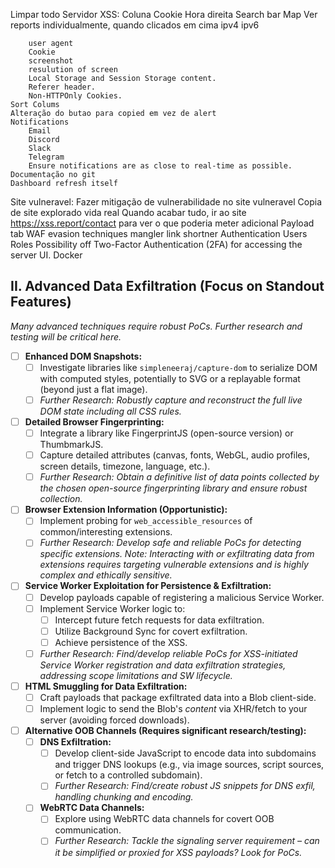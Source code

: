 Limpar todo
Servidor XSS:
    Coluna Cookie
    Hora direita
    Search bar
    Map
    Ver reports individualmente, quando clicados em cima
        ipv4
        ipv6
        
        user agent
        Cookie
        screenshot
        resulution of screen
        Local Storage and Session Storage content.
        Referer header.
        Non-HTTPOnly Cookies.
    Sort Colums
    Alteração do butao para copied em vez de alert
    Notifications
        Email
        Discord
        Slack
        Telegram
        Ensure notifications are as close to real-time as possible.
    Documentação no git
    Dashboard refresh itself

Site vulneravel:
    Fazer mitigação de vulnerabilidade no site vulneravel
    Copia de site explorado vida real
    Quando acabar tudo, ir ao site https://xss.report/contact para ver o que poderia meter adicional
Payload tab
    WAF evasion techniques mangler
    link shortner
Authentication
    Users
    Roles
    Possibility off Two-Factor Authentication (2FA) for accessing the server UI.
Docker





## II. Advanced Data Exfiltration (Focus on Standout Features)
*Many advanced techniques require robust PoCs. Further research and testing will be critical here.*
- [ ] **Enhanced DOM Snapshots:**
    - [ ] Investigate libraries like `simpleneeraj/capture-dom` to serialize DOM with computed styles, potentially to SVG or a replayable format (beyond just a flat image).
    - [ ] *Further Research: Robustly capture and reconstruct the full live DOM state including all CSS rules.*
- [ ] **Detailed Browser Fingerprinting:**
    - [ ] Integrate a library like FingerprintJS (open-source version) or ThumbmarkJS.
    - [ ] Capture detailed attributes (canvas, fonts, WebGL, audio profiles, screen details, timezone, language, etc.).
    - [ ] *Further Research: Obtain a definitive list of data points collected by the chosen open-source fingerprinting library and ensure robust collection.*
- [ ] **Browser Extension Information (Opportunistic):**
    - [ ] Implement probing for `web_accessible_resources` of common/interesting extensions.
    - [ ] *Further Research: Develop safe and reliable PoCs for detecting specific extensions. Note: Interacting with or exfiltrating data *from* extensions requires targeting vulnerable extensions and is highly complex and ethically sensitive.*
- [ ] **Service Worker Exploitation for Persistence & Exfiltration:**
    - [ ] Develop payloads capable of registering a malicious Service Worker.
    - [ ] Implement Service Worker logic to:
        - [ ] Intercept future fetch requests for data exfiltration.
        - [ ] Utilize Background Sync for covert exfiltration.
        - [ ] Achieve persistence of the XSS.
    - [ ] *Further Research: Find/develop reliable PoCs for XSS-initiated Service Worker registration and data exfiltration strategies, addressing scope limitations and SW lifecycle.*
- [ ] **HTML Smuggling for Data Exfiltration:**
    - [ ] Craft payloads that package exfiltrated data into a Blob client-side.
    - [ ] Implement logic to send the Blob's *content* via XHR/fetch to your server (avoiding forced downloads).
- [ ] **Alternative OOB Channels (Requires significant research/testing):**
    - [ ] **DNS Exfiltration:**
        - [ ] Develop client-side JavaScript to encode data into subdomains and trigger DNS lookups (e.g., via image sources, script sources, or fetch to a controlled subdomain).
        - [ ] *Further Research: Find/create robust JS snippets for DNS exfil, handling chunking and encoding.*
    - [ ] **WebRTC Data Channels:**
        - [ ] Explore using WebRTC data channels for covert OOB communication.
        - [ ] *Further Research: Tackle the signaling server requirement – can it be simplified or proxied for XSS payloads? Look for PoCs.*